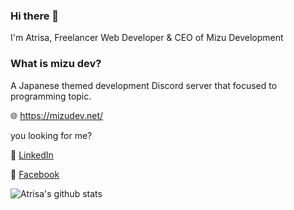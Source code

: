 ### Hi there 👋
I'm Atrisa, Freelancer Web Developer & CEO of Mizu Development


### What is mizu dev?
A Japanese themed development Discord server that focused to programming topic.


🌐 https://mizudev.net/




you looking for me?


📩 [LinkedIn](https://linkedin.com/in/cookie1599/)

📩 [Facebook](https://www.facebook.com/endyana.sirailfans)


![Atrisa's github stats](https://github-readme-stats.vercel.app/api?username=cookie1599&show_icons=true&theme=cobalt)

<!--
**cookie1599/cookie1599** is a ✨ _special_ ✨ repository because its `README.md` (this file) appears on your GitHub profile.

Here are some ideas to get you started:

- 🔭 I’m currently working on ...
- 🌱 I’m currently learning ...
- 👯 I’m looking to collaborate on ...
- 🤔 I’m looking for help with ...
- 💬 Ask me about ...
- 📫 How to reach me: ...
- 😄 Pronouns: ...
- ⚡ Fun fact: ...
-->
